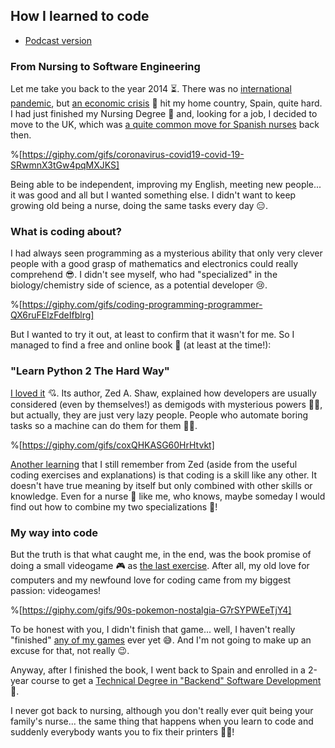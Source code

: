 ## How I learned to code

* [Podcast version](https://anchor.fm/gabriel-romaymachado/episodes/How-I-learned-to-code-euqd4j)

### From Nursing to Software Engineering

Let me take you back to the year 2014 ⏳. There was no [international pandemic](https://en.wikipedia.org/wiki/COVID-19_pandemic), but [an economic crisis](https://en.wikipedia.org/wiki/2008%E2%80%932014_Spanish_financial_crisis) 💸 hit my home country, Spain, quite hard. I had just finished my Nursing Degree 💊 and, looking for a job, I decided to move to the UK, which was [a quite common move for Spanish nurses](https://www.sciencedirect.com/science/article/pii/S0020748916301304#:~:text=From%20the%20data%20available%20to,Spanish%2Dtrained%20nurses%20working%20abroad.&text=During%20this%20period%2C%205760%20Spanish,Italy%20and%20250%20to%20Norway.) back then.


%[https://giphy.com/gifs/coronavirus-covid19-covid-19-SRwmnX3tGw4pqMXJKS]


Being able to be independent, improving my English, meeting new people... it was good and all but I wanted something else. I didn't want to keep growing old being a nurse, doing the same tasks every day 😑.


### What is coding about?

I had always seen programming as a mysterious ability that only very clever people with a good grasp of mathematics and electronics could really comprehend 😎. I didn't see myself, who had "specialized" in the biology/chemistry side of science, as a potential developer 😢.


%[https://giphy.com/gifs/coding-programming-programmer-QX6ruFElzFdeIfblrg]


But I wanted to try it out, at least to confirm that it wasn't for me. So I managed to find a free and online book 📖 (at least at the time!):

### "Learn Python 2 The Hard Way"

[I loved it](https://learnpythonthehardway.org/book/) 💘. Its author, Zed A. Shaw, explained how developers are usually considered (even by themselves!) as demigods with mysterious powers 🦸‍♀️, but actually, they are just very lazy people. People who automate boring tasks so a machine can do them for them 👩‍💻.


%[https://giphy.com/gifs/coxQHKASG60HrHtvkt]


[Another learning](https://learnpythonthehardway.org/book/advice.html) that I still remember from Zed (aside from the useful coding exercises and explanations) is that coding is a skill like any other. It doesn't have true meaning by itself but only combined with other skills or knowledge. Even for a nurse 💉 like me, who knows, maybe someday I would find out how to combine my two specializations 🔗!

### My way into code

But the truth is that what caught me, in the end, was the book promise of doing a small videogame 🎮 as [the last exercise](https://learnpythonthehardway.org/book/ex52.html). After all, my old love for computers and my newfound love for coding came from my biggest passion: videogames!


%[https://giphy.com/gifs/90s-pokemon-nostalgia-G7rSYPWEeTjY4]


To be honest with you, I didn't finish that game... well, I haven't really "finished" [any of my games](https://github.com/W01fw00d) ever yet 😅. And I'm not going to make up an excuse for that, not really 😉.

Anyway, after I finished the book, I went back to Spain and enrolled in a 2-year course to get a [Technical Degree in "Backend" Software Development](https://www.linkedin.com/in/%F0%9F%96%B1%EF%B8%8Fgabriel-romay-machado-40050a114/?locale=en_US) 📜.

I never got back to nursing, although you don't really ever quit being your family's nurse... the same thing that happens when you learn to code and suddenly everybody wants you to fix their printers 🤦‍♂️!